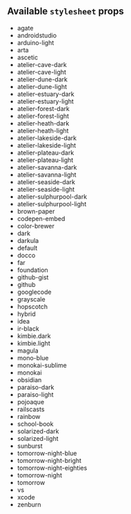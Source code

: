 ## Available `stylesheet` props 
* agate
* androidstudio
* arduino-light
* arta
* ascetic
* atelier-cave-dark
* atelier-cave-light
* atelier-dune-dark
* atelier-dune-light
* atelier-estuary-dark
* atelier-estuary-light
* atelier-forest-dark
* atelier-forest-light
* atelier-heath-dark
* atelier-heath-light
* atelier-lakeside-dark
* atelier-lakeside-light
* atelier-plateau-dark
* atelier-plateau-light
* atelier-savanna-dark
* atelier-savanna-light
* atelier-seaside-dark
* atelier-seaside-light
* atelier-sulphurpool-dark
* atelier-sulphurpool-light
* brown-paper
* codepen-embed
* color-brewer
* dark
* darkula
* default
* docco
* far
* foundation
* github-gist
* github
* googlecode
* grayscale
* hopscotch
* hybrid
* idea
* ir-black
* kimbie.dark
* kimbie.light
* magula
* mono-blue
* monokai-sublime
* monokai
* obsidian
* paraiso-dark
* paraiso-light
* pojoaque
* railscasts
* rainbow
* school-book
* solarized-dark
* solarized-light
* sunburst
* tomorrow-night-blue
* tomorrow-night-bright
* tomorrow-night-eighties
* tomorrow-night
* tomorrow
* vs
* xcode
* zenburn